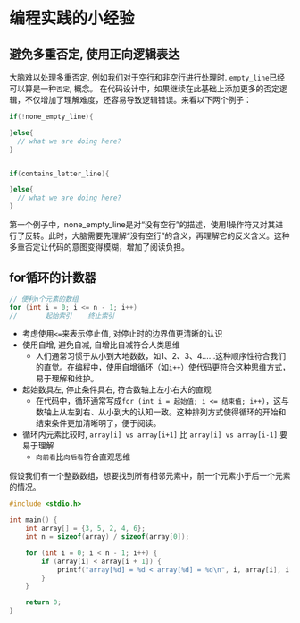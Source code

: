 # 编程实践的小经验

## 避免多重否定, 使用正向逻辑表达

大脑难以处理多重否定. 例如我们对于空行和非空行进行处理时. `empty_line`已经可以算是一种`否定`, 概念。
在代码设计中，如果继续在此基础上添加更多的否定逻辑，不仅增加了理解难度，还容易导致逻辑错误。来看以下两个例子：

```c
if(!none_empty_line){

}else{
  // what we are doing here?
}


if(contains_letter_line){

}else{
  // what we are doing here?
}
```

第一个例子中，none_empty_line是对“没有空行”的描述，使用!操作符又对其进行了反转。此时，大脑需要先理解“没有空行”的含义，再理解它的反义含义。这种多重否定让代码的意图变得模糊，增加了阅读负担。

## for循环的计数器

```c
// 便利n个元素的数组
for (int i = 0; i <= n - 1; i++)
//       起始索引    终止索引
```

- 考虑使用`<=`来表示停止值, 对停止时的边界值更清晰的认识
- 使用自增, 避免自减, 自增比自减符合人类思维
  - 人们通常习惯于从小到大地数数，如1、2、3、4……这种顺序性符合我们的直觉。在编程中，使用自增循环（如`i++`）使代码更符合这种思维方式，易于理解和维护。
- 起始数具左, 停止条件具右, 符合数轴上左小右大的直观
  - 在代码中，循环通常写成`for (int i = 起始值; i <= 结束值; i++)`，这与数轴上从左到右、从小到大的认知一致。这种排列方式使得循环的开始和结束条件更加清晰明了，便于阅读。
- 循环内元素比较时, `array[i] vs array[i+1]` 比 `array[i] vs array[i-1]` 要易于理解
  - `向前看`比`向后看`符合直观思维

假设我们有一个整数数组，想要找到所有相邻元素中，前一个元素小于后一个元素的情况。

```c
#include <stdio.h>

int main() {
    int array[] = {3, 5, 2, 4, 6};
    int n = sizeof(array) / sizeof(array[0]);

    for (int i = 0; i < n - 1; i++) {
        if (array[i] < array[i + 1]) {
            printf("array[%d] = %d < array[%d] = %d\n", i, array[i], i + 1, array[i + 1]);
        }
    }

    return 0;
}
```
